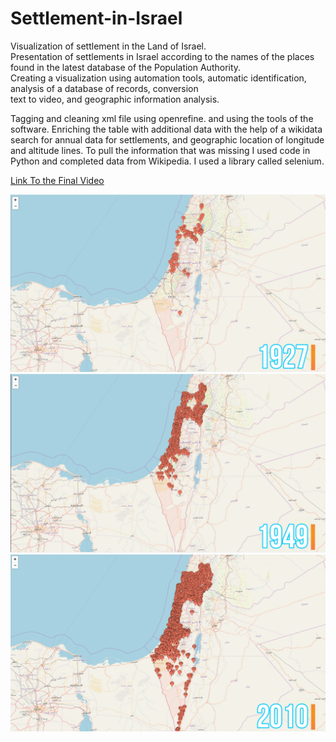 # Settlement-in-Israel

Visualization of settlement in the Land of Israel.</br>
Presentation of settlements in Israel according to the names of the places found in the latest database of the Population Authority.</br>
Creating a visualization using automation tools, automatic identification, analysis of a database of records, conversion</br>
text to video, and geographic information analysis.

Tagging and cleaning xml file using openrefine.
and using the tools of the software.
Enriching the table with additional data with the help of a wikidata search for annual data for settlements, and geographic location of longitude and altitude lines.
To pull the information that was missing I used code in Python and completed data from Wikipedia. I used a library called selenium.

[Link To the Final Video](https://drive.google.com/file/d/1vua4YEl0TTwGaxQQxmJb84rI7aKRng17/view?usp=share_link)

<img src="https://raw.githubusercontent.com/Rosiee7/Settlement-in-Israel/main/screenshots/1927.png"/>
<img src="https://raw.githubusercontent.com/Rosiee7/Settlement-in-Israel/main/screenshots/1949.png"/>
<img src="https://raw.githubusercontent.com/Rosiee7/Settlement-in-Israel/main/screenshots/2010.png"/>


